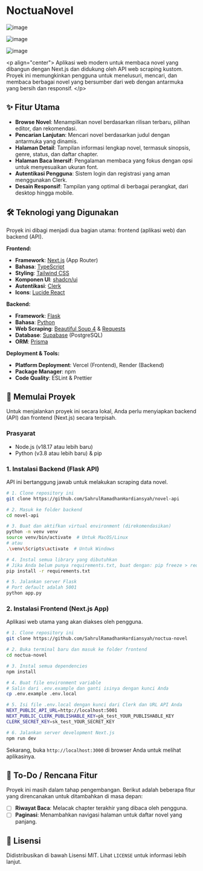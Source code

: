 # NoctuaNovel

![image](https://github.com/user-attachments/assets/144c8923-3d60-4e95-94c9-87d1579c56a3)

![image](https://github.com/user-attachments/assets/87299d67-8660-47e8-8318-9bb1a80771de)

![image](https://github.com/user-attachments/assets/32846021-ef4e-4637-b5c1-0f92bc109f88)


\<p align="center"\>
Aplikasi web modern untuk membaca novel yang dibangun dengan Next.js dan didukung oleh API web scraping kustom. Proyek ini memungkinkan pengguna untuk menelusuri, mencari, dan membaca berbagai novel yang bersumber dari web dengan antarmuka yang bersih dan responsif.
\</p\>

## ✨ Fitur Utama

  - **Browse Novel**: Menampilkan novel berdasarkan rilisan terbaru, pilihan editor, dan rekomendasi.
  - **Pencarian Lanjutan**: Mencari novel berdasarkan judul dengan antarmuka yang dinamis.
  - **Halaman Detail**: Tampilan informasi lengkap novel, termasuk sinopsis, genre, status, dan daftar chapter.
  - **Halaman Baca Imersif**: Pengalaman membaca yang fokus dengan opsi untuk menyesuaikan ukuran font.
  - **Autentikasi Pengguna**: Sistem login dan registrasi yang aman menggunakan Clerk.
  - **Desain Responsif**: Tampilan yang optimal di berbagai perangkat, dari desktop hingga mobile.

## 🛠️ Teknologi yang Digunakan

Proyek ini dibagi menjadi dua bagian utama: frontend (aplikasi web) dan backend (API).

**Frontend:**

  * **Framework**: [Next.js](https://nextjs.org/) (App Router)
  * **Bahasa**: [TypeScript](https://www.typescriptlang.org/)
  * **Styling**: [Tailwind CSS](https://tailwindcss.com/)
  * **Komponen UI**: [shadcn/ui](https://ui.shadcn.com/)
  * **Autentikasi**: [Clerk](https://clerk.com/)
  * **Icons**: [Lucide React](https://lucide.dev/)

**Backend:**

* **Framework**: [Flask](https://flask.palletsprojects.com/)
* **Bahasa**: [Python](https://www.python.org/)
* **Web Scraping**: [Beautiful Soup 4](https://www.crummy.com/software/BeautifulSoup/) & [Requests](https://requests.readthedocs.io/en/latest/)
* **Database**: [Supabase](https://supabase.com/) (PostgreSQL)
* **ORM**: [Prisma](https://www.prisma.io/)

**Deployment & Tools:**

* **Platform Deployment**: Vercel (Frontend), Render (Backend)
* **Package Manager**: npm
* **Code Quality**: ESLint & Prettier

## 🚀 Memulai Proyek

Untuk menjalankan proyek ini secara lokal, Anda perlu menyiapkan backend (API) dan frontend (Next.js) secara terpisah.

### Prasyarat

  - Node.js (v18.17 atau lebih baru)
  - Python (v3.8 atau lebih baru) & pip

### 1\. Instalasi Backend (Flask API)

API ini bertanggung jawab untuk melakukan scraping data novel.

```bash
# 1. Clone repository ini
git clone https://github.com/SahrulRamadhanHardiansyah/novel-api

# 2. Masuk ke folder backend
cd novel-api

# 3. Buat dan aktifkan virtual environment (direkomendasikan)
python -m venv venv
source venv/bin/activate  # Untuk MacOS/Linux
# atau
.\venv\Scripts\activate  # Untuk Windows

# 4. Instal semua library yang dibutuhkan
# Jika Anda belum punya requirements.txt, buat dengan: pip freeze > requirements.txt
pip install -r requirements.txt

# 5. Jalankan server Flask
# Port default adalah 5001
python app.py
```

### 2\. Instalasi Frontend (Next.js App)

Aplikasi web utama yang akan diakses oleh pengguna.

```bash
# 1. Clone repository ini
git clone https://github.com/SahrulRamadhanHardiansyah/noctua-novel

# 2. Buka terminal baru dan masuk ke folder frontend
cd noctua-novel

# 3. Instal semua dependencies
npm install

# 4. Buat file environment variable
# Salin dari .env.example dan ganti isinya dengan kunci Anda
cp .env.example .env.local

# 5. Isi file .env.local dengan kunci dari Clerk dan URL API Anda
NEXT_PUBLIC_API_URL=http://localhost:5001
NEXT_PUBLIC_CLERK_PUBLISHABLE_KEY=pk_test_YOUR_PUBLISHABLE_KEY
CLERK_SECRET_KEY=sk_test_YOUR_SECRET_KEY

# 6. Jalankan server development Next.js
npm run dev
```

Sekarang, buka `http://localhost:3000` di browser Anda untuk melihat aplikasinya.

## 📝 To-Do / Rencana Fitur

Proyek ini masih dalam tahap pengembangan. Berikut adalah beberapa fitur yang direncanakan untuk ditambahkan di masa depan:

  - [ ] **Riwayat Baca**: Melacak chapter terakhir yang dibaca oleh pengguna.
  - [ ] **Paginasi**: Menambahkan navigasi halaman untuk daftar novel yang panjang.

## 📄 Lisensi

Didistribusikan di bawah Lisensi MIT. Lihat `LICENSE` untuk informasi lebih lanjut.
